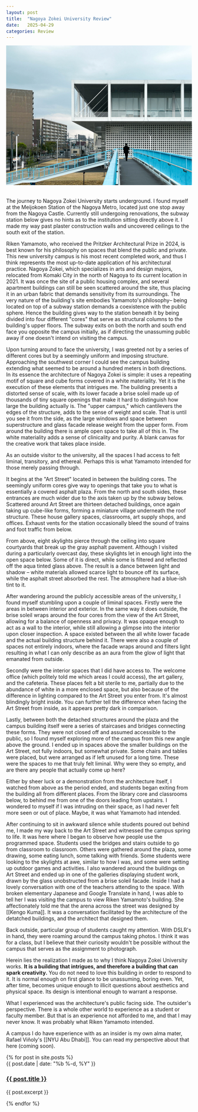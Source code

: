 ```yaml
---
layout: post
title:  "Nagoya Zokei University Review"
date:   2025-04-29
categories: Review
---
```

![Nagoya Zokei University, viewed from a pedestrian bridge](/assets/images/writings/nagoya-zokei/Nagoya_Zokei-42.jpg) <br><br>


The journey to Nagoya Zokei University starts underground. I found myself at the Meijokoen Station of the Nagoya Metro, located just one stop away from the Nagoya Castle. Currently still undergoing renovations, the subway station below gives no hints as to the institution sitting directly above it. I made my way past plaster construction walls and uncovered ceilings to the south exit of the station.


Riken Yamamoto, who received the Pritzker Architectural Prize in 2024, is best known for his philosophy on spaces that blend the public and private. This new university campus is his most recent completed work, and thus I think represents the most up-to-date application of his architectural practice. Nagoya Zokei, which specializes in arts and design majors, relocated from Komaki City in the north of Nagoya to its current location in 2021. It was once the site of a public housing complex, and several apartment buildings can still be seen scattered around the site, thus placing it in an urban fabric that demands sensitivity from its surroundings. The very nature of the building's site embodies Yamamoto's philosophy– being located on top of a  subway station demands a coexistence with the public sphere. Hence the building gives way to the station beneath it by being divided into four different "cores" that serve as structural columns to the building's upper floors. The subway exits on both the north and south end face you opposite the campus initially, as if directing the unassuming public away if one doesn't intend on visiting the campus.

Upon turning around to face the university, I was greeted not by a series of different cores but by a seemingly uniform and imposing structure. Approaching the southwest corner I could see the campus building extending what seemed to be around a hundred meters in both directions. In its essence the architecture of Nagoya Zokei is simple: it uses a repeating motif of square and cube forms covered in a white materiality. Yet it is the execution of these elements that intrigues me. The building presents a distorted sense of scale, with its lower facade a brise soleil made up of thousands of tiny square openings that make it hard to distinguish how large the building actually is. The "upper campus," which cantilevers the edges of the structure, adds to the sense of weight and scale. That is until you see it from the side, as the large windows and space between superstructure and glass facade release weight from the upper form. From around the building there is ample open space to take all of this in. The white materiality adds a sense of clinicality and purity. A blank canvas for the creative work that takes place inside.


As an outside visitor to the university, all the spaces I had access to felt liminal, transitory, and ethereal. Perhaps this is what Yamamoto intended for those merely passing through. 

It begins at the "Art Street" located in between the building cores. The seemingly uniform cores give way to openings that take you to what is essentially a covered asphalt plaza. From the north and south sides, these entrances are much wider due to the axis taken up by the subway below. Scattered around Art Street are thirteen detached buildings, once again taking up cube-like forms, forming a miniature village underneath the roof structure. These house gallery spaces, classrooms, art supply shops, and offices. Exhaust vents for the station occasionally bleed the sound of trains and foot traffic from below.


From above, eight skylights pierce through the ceiling into square courtyards that break up the gray asphalt pavement. Although I visited during a particularly overcast day, these skylights let in enough light into the open space below. Some of it is direct, while some is filtered and reflected off the aqua tinted glass above. The result is a dance between light and shadow – white materials allowed scarce light to bounce off its surface, while the asphalt street absorbed the rest. The atmosphere had a blue-ish tint to it.


After wandering around the publicly accessible areas of the university, I found myself stumbling upon a couple of liminal spaces. Firstly were the areas in between interior and exterior. In the same way it does outside, the brise soleil wraps around the four cores from the view of the Art Street, allowing for a balance of openness and privacy. It was opaque enough to act as a wall to the interior, while still allowing a glimpse into the interior upon closer inspection. A space existed between the all white lower facade and the actual building structure behind it. There were also a couple of spaces not entirely indoors, where the facade wraps around and filters light resulting in what I can only describe as an aura from the glow of light that emanated from outside. 


Secondly were the interior spaces that I did have access to. The welcome office (which politely told me which areas I could access), the art gallery, and the cafeteria. These places felt a bit sterile to me, partially due to the abundance of white in a more enclosed space, but also because of the difference in lighting compared to the Art Street you enter from. It's almost blindingly bright inside. You can further tell the difference when facing the Art Street from inside, as it appears pretty dark in comparison. 

Lastly, between both the detached structures around the plaza and the campus building itself were a series of staircases and bridges connecting these forms. They were not closed off and assumed accessible to the public, so I found myself exploring more of the campus from this new angle above the ground. I ended up in spaces above the smaller buildings on the Art Street, not fully indoors, but somewhat private. Some chairs and tables were placed, but were arranged as if left unused for a long time. These were the spaces to me that truly felt liminal. Why were they so empty, and are there any people that actually come up here?
 

Either by sheer luck or a demonstration from the architecture itself, I watched from above as the period ended, and students began exiting from the building all from different places. From the library core and classrooms below, to behind me from one of the doors leading from upstairs. I wondered to myself if I was intruding on their space, as I had never felt more seen or out of place. Maybe, it was what Yamamoto had intended.

After continuing to sit in awkward silence while students poured out behind me, I made my way back to the Art Street and witnessed the campus spring to life. It was here where I began to observe how people use the programmed space. Students used the bridges and stairs outside to go from classroom to classroom. Others were gathered around the plaza, some drawing, some eating lunch, some talking with friends. Some students were looking to the skylights at awe, similar to how I was, and some were setting up outdoor games and activities. I also wandered around the buildings on Art Street and ended up in one of the galleries displaying student work, drawn by the glass unobstructed from a brise soleil facade. Inside I had a lovely conversation with one of the teachers attending to the space. With broken elementary Japanese and Google Translate in hand, I was able to tell her I was visiting the campus to view Riken Yamamoto's building. She affectionately told me that the arena across the street was designed by [[Kengo Kuma]]. It was a conversation facilitated by the architecture of the detatched buildings, and the architect that designed them.


Back outside, particular group of students caught my attention. With DSLR's in hand, they were roaming around the campus taking photos. I think it was for a class, but I believe that their curiosity wouldn't be possible without the campus that serves as the assignment to photograph. 

Herein lies the realization I made as to why I think Nagoya Zokei University works. **It is a building that intrigues, and therefore a building that can spark creativity.** You do not need to love this building in order to respond to it. It is normal enough on first glance to be unassuming, boring even. Yet, after time, becomes unique enough to illicit questions about aesthetics and physical space. Its design is intentional enough to warrant a response.

What I experienced was the architecture's public facing side. The outsider's perspective. There is a whole other world to experience as a student or faculty member. But that is an experience not afforded to me, and that I may never know. It was probably what Riken Yamamoto intended. 

A campus I do have experience with as an insider is my own alma mater, Rafael Viñoly's [[NYU Abu Dhabi]]. You can read my perspective about that here (coming soon).





<div class="post-list">
  {% for post in site.posts %}
    <article class="post-item">
      <time class="post-date">{{ post.date | date: "%b %-d, %Y" }}</time>
      <h3><a href="{{ post.url }}">{{ post.title }}</a></h3>
      <p>{{ post.excerpt }}</p>
    </article>
  {% endfor %}
</div>
